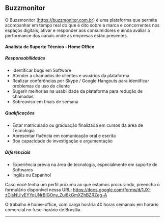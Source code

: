 ## Buzzmonitor
O Buzzmonitor (https://buzzmonitor.com.br) é uma plataforma que permite acompanhar em tempo real do que é dito sobre a marca e concorrentes nos espaços digitais, ativar e responder aos consumidores e ainda avaliar a performance dos canais onde as empresas estão presentes.

#### Analista de Suporte Técnico - Home Office

##### Responsabilidades
* Identificar bugs em Software
* Atender a chamados de clientes e usuários da plataforma
* Realizar conferências por Skype / Google Hangouts para identificar problemas de uso do cliente
* Sugerir melhorias na usabilidade da plataforma para redução de chamados
* Sobreaviso em finais de semana

##### Qualificações
* Estar matriculado ou graduação finalizada em cursos da área de Tecnologia
* Apresentar fluência em comunicação oral e escrita
* Boa capacidade de investigação e argumentação

##### Diferenciais
* Experiência prévia na área de tecnologia, especialmente em suporte de Softwares
* Inglês ou Espanhol

Caso você tenha um perfil próximo ao que estamos procurando, preencha o formulário disponível nessa URL: https://docs.google.com/forms/d/1JX-zDisNUlyEYYqUNrBlGOny_Zui8kGmXZhBZRZeg-A

O trabalho é home-office, com carga horária 40 horas semanais em horário comercial no fuso-horário de Brasília.

***
